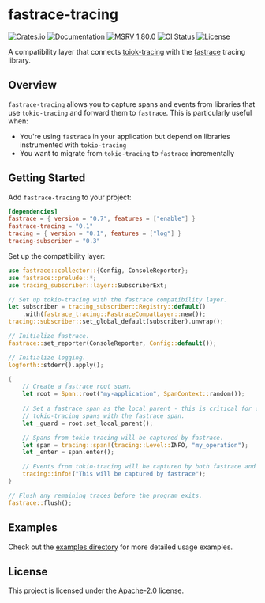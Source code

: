 # fastrace-tracing

[![Crates.io](https://img.shields.io/crates/v/fastrace-tracing.svg?style=flat-square&logo=rust)](https://crates.io/crates/fastrace-tracing)
[![Documentation](https://img.shields.io/docsrs/fastrace-tracing?style=flat-square&logo=rust)](https://docs.rs/fastrace-tracing/)
[![MSRV 1.80.0](https://img.shields.io/badge/MSRV-1.80.0-green?style=flat-square&logo=rust)](https://www.whatrustisit.com)
[![CI Status](https://img.shields.io/github/actions/workflow/status/fast/fastrace-tracing/ci.yml?style=flat-square&logo=github)](https://github.com/fast/fastrace-tracing/actions)
[![License](https://img.shields.io/crates/l/fastrace-tracing?style=flat-square)](https://github.com/fast/fastrace-tracing/blob/main/LICENSE)

A compatibility layer that connects [toiok-tracing](https://github.com/tokio-rs/tracing) with the [fastrace](https://github.com/fast/fastrace) tracing library.

## Overview

`fastrace-tracing` allows you to capture spans and events from libraries that use `tokio-tracing` and forward them to `fastrace`. This is particularly useful when:

- You're using `fastrace` in your application but depend on libraries instrumented with `tokio-tracing`
- You want to migrate from `tokio-tracing` to `fastrace` incrementally

## Getting Started

Add `fastrace-tracing` to your project:

```toml
[dependencies]
fastrace = { version = "0.7", features = ["enable"] }
fastrace-tracing = "0.1"
tracing = { version = "0.1", features = ["log"] }
tracing-subscriber = "0.3"
```

Set up the compatibility layer:

```rust
use fastrace::collector::{Config, ConsoleReporter};
use fastrace::prelude::*;
use tracing_subscriber::layer::SubscriberExt;

// Set up tokio-tracing with the fastrace compatibility layer.
let subscriber = tracing_subscriber::Registry::default()
    .with(fastrace_tracing::FastraceCompatLayer::new());
tracing::subscriber::set_global_default(subscriber).unwrap();

// Initialize fastrace.
fastrace::set_reporter(ConsoleReporter, Config::default());

// Initialize logging.
logforth::stderr().apply();

{
    // Create a fastrace root span.
    let root = Span::root("my-application", SpanContext::random());
    
    // Set a fastrace span as the local parent - this is critical for connecting the 
    // tokio-tracing spans with the fastrace span.
    let _guard = root.set_local_parent();

    // Spans from tokio-tracing will be captured by fastrace.
    let span = tracing::span!(tracing::Level::INFO, "my_operation");
    let _enter = span.enter();

    // Events from tokio-tracing will be captured by both fastrace and log.
    tracing::info!("This will be captured by fastrace");
}

// Flush any remaining traces before the program exits.
fastrace::flush();
```

## Examples

Check out the [examples directory](https://github.com/fast/fastrace-tracing/tree/main/examples) for more detailed usage examples.

## License

This project is licensed under the [Apache-2.0](./LICENSE) license.
